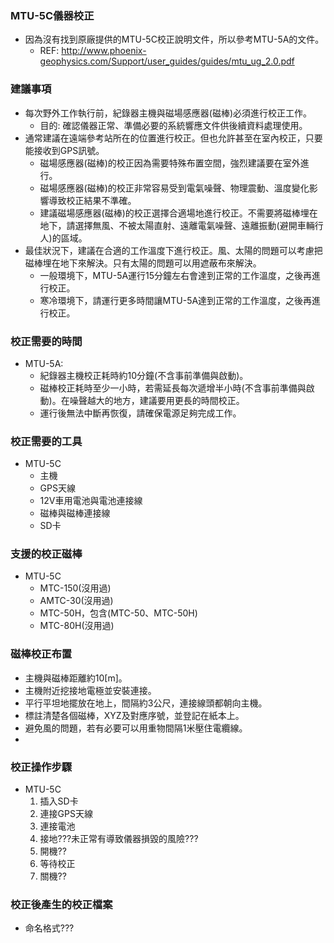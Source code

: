### MTU-5C儀器校正
+ 因為沒有找到原廠提供的MTU-5C校正說明文件，所以參考MTU-5A的文件。
  + REF: http://www.phoenix-geophysics.com/Support/user_guides/guides/mtu_ug_2.0.pdf

### 建議事項
+ 每次野外工作執行前，紀錄器主機與磁場感應器(磁棒)必須進行校正工作。
  + 目的: 確認儀器正常、準備必要的系統響應文件供後續資料處理使用。
+ 通常建議在遠端參考站所在的位置進行校正。但也允許甚至在室內校正，只要能接收到GPS訊號。
  + 磁場感應器(磁棒)的校正因為需要特殊布置空間，強烈建議要在室外進行。
  + 磁場感應器(磁棒)的校正非常容易受到電氣噪聲、物理震動、溫度變化影響導致校正結果不準確。
  + 建議磁場感應器(磁棒)的校正選擇合適場地進行校正。不需要將磁棒埋在地下，請選擇無風、不被太陽直射、遠離電氣噪聲、遠離振動(避開車輛行人)的區域。
+ 最佳狀況下，建議在合適的工作溫度下進行校正。風、太陽的問題可以考慮把磁棒埋在地下來解決。只有太陽的問題可以用遮蔽布來解決。
  + 一般環境下，MTU-5A運行15分鐘左右會達到正常的工作溫度，之後再進行校正。
  + 寒冷環境下，請運行更多時間讓MTU-5A達到正常的工作溫度，之後再進行校正。

### 校正需要的時間
+ MTU-5A:
  + 紀錄器主機校正耗時約10分鐘(不含事前準備與啟動)。
  + 磁棒校正耗時至少一小時，若需延長每次遞增半小時(不含事前準備與啟動)。在噪聲越大的地方，建議要用更長的時間校正。
  + 運行後無法中斷再恢復，請確保電源足夠完成工作。

### 校正需要的工具
+ MTU-5C
  + 主機
  + GPS天線
  + 12V車用電池與電池連接線
  + 磁棒與磁棒連接線
  + SD卡

### 支援的校正磁棒
+ MTU-5C
  + MTC-150(沒用過)
  + AMTC-30(沒用過)
  + MTC-50H，包含(MTC-50、MTC-50H)
  + MTC-80H(沒用過)

### 磁棒校正布置
+ 主機與磁棒距離約10[m]。
+ 主機附近挖接地電極並安裝連接。
+ 平行平坦地擺放在地上，間隔約3公尺，連接線頭都朝向主機。
+ 標註清楚各個磁棒，XYZ及對應序號，並登記在紙本上。
+ 避免風的問題，若有必要可以用重物間隔1米壓住電纜線。
+ 

### 校正操作步驟
+ MTU-5C
  1. 插入SD卡
  2. 連接GPS天線
  3. 連接電池
  4. 接地???未正常有導致儀器損毀的風險???
  5. 開機??
  6. 等待校正
  7. 關機??

### 校正後產生的校正檔案
+ 命名格式???
